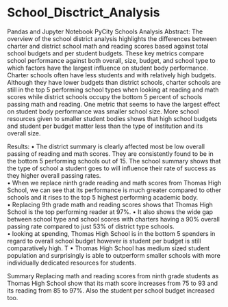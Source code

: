 # School_Disctrict_Analysis
Pandas and Jupyter Notebook 
PyCity Schools Analysis
Abstract:
The overview of the school district analysis highlights the differences between charter and district school math and reading scores based against total school budgets and per student budgets. These key metrics compare school performance against both overall, size, budget, and school type to which factors have the largest influence on student body performance. Charter schools often have less students and with relatively high budgets. Although they have lower budgets than district schools, charter schools are still in the top 5 performing school types when looking at reading and math scores while district schools occupy the bottom 5 percent of schools passing math and reading.  One metric that seems to have the largest effect on student body performance was smaller school size.  More school resources given to smaller student bodies shows that high school budgets and student per budget matter less than the type of institution and its overall size. 
 

 
Results:
•	The district summary is clearly affected most be low overall passing of reading and math scores.  They are consistently found to be in the bottom 5 performing schools out of 15. The school summary shows that the type of school a student goes to will influence their rate of success as they higher overall passing rates.  
•	When we replace ninth grade reading and math scores from Thomas High School, we can see that its performance is much greater compared to other schools and it rises to the top 5 highest performing academic body.   
•	Replacing 9th grade math and reading scores shows that Thomas High School is the top performing reader at 97%. 
•	It also shows the wide gap between school type and school scores with charters having a 90% overall passing rate compared to just 53% of district type schools.  
•	looking at spending, Thomas High School is in the bottom 5 spenders in regard to overall school budget however is student per budget is still comparatively high. T
•	Thomas High School has medium sized student population and surprisingly is able to outperform smaller schools with more individually dedicated resources for students.  
 
Summary
	Replacing math and reading scores from ninth grade students as Thomas High School show that its math score increases from 75 to 93 and its reading from 85 to 97%. Also the student per school budget increased too.
